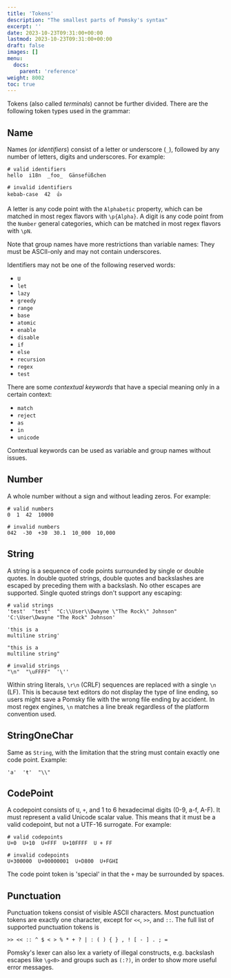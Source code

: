 ```yaml
---
title: 'Tokens'
description: "The smallest parts of Pomsky's syntax"
excerpt: ''
date: 2023-10-23T09:31:00+00:00
lastmod: 2023-10-23T09:31:00+00:00
draft: false
images: []
menu:
  docs:
    parent: 'reference'
weight: 8002
toc: true
---
```


Tokens (also called _terminals_) cannot be further divided. There are the following token types
used in the grammar:

## Name

Names (or _identifiers_) consist of a letter or underscore (`_`), followed by any number of letters,
digits and underscores. For example:

```pomsky
# valid identifiers
hello  i18n  _foo_  Gänsefüßchen

# invalid identifiers
kebab-case  42  👍‍
```

A letter is any code point with the `Alphabetic` property, which can be matched in most regex flavors with `\p{Alpha}`. A digit is any code point from the `Number` general categories, which can be matched in most regex flavors with `\pN`.

Note that group names have more restrictions than variable names: They must be ASCII-only and may not contain underscores.

Identifiers may not be one of the following reserved words:

- `U`
- `let`
- `lazy`
- `greedy`
- `range`
- `base`
- `atomic`
- `enable`
- `disable`
- `if`
- `else`
- `recursion`
- `regex`
- `test`

There are some _contextual keywords_ that have a special meaning only in a certain context:

- `match`
- `reject`
- `as`
- `in`
- `unicode`

Contextual keywords can be used as variable and group names without issues.

## Number

A whole number without a sign and without leading zeros. For example:

```pomsky
# valid numbers
0  1  42  10000

# invalid numbers
042  -30  +30  30.1  10_000  10,000
```

## String

A string is a sequence of code points surrounded by single or double quotes. In double quoted
strings, double quotes and backslashes are escaped by preceding them with a backslash. No other
escapes are supported. Single quoted strings don't support any escaping:

```pomsky
# valid strings
'test'  "test"  "C:\\User\\Dwayne \"The Rock\" Johnson"  'C:\User\Dwayne "The Rock" Johnson'

'this is a
multiline string'

"this is a
multiline string"

# invalid strings
"\n"  "\uFFFF"  '\''
```

Within string literals, `\r\n` (CRLF) sequences are replaced with a single `\n` (LF).
This is because text editors do not display the type of line ending, so users might save a Pomsky
file with the wrong file ending by accident. In most regex engines, `\n` matches a line break
regardless of the platform convention used.

## StringOneChar

Same as `String`, with the limitation that the string must contain exactly one code point. Example:

```pomsky
'a'  'ŧ'  "\\"
```

## CodePoint

A codepoint consists of `U`, `+`, and 1 to 6 hexadecimal digits (0-9, a-f, A-F). It must
represent a valid Unicode scalar value. This means that it must be a valid codepoint, but not a
UTF-16 surrogate. For example:

```pomsky
# valid codepoints
U+0  U+10  U+FFF  U+10FFFF  U + FF

# invalid codepoints
U+300000  U+00000001  U+D800  U+FGHI
```

The code point token is 'special' in that the `+` may be surrounded by spaces.

## Punctuation

Punctuation tokens consist of visible ASCII characters. Most punctuation tokens are exactly one
character, except for `<<`, `>>`, and `::`. The full list of supported punctuation tokens is

```pomsky
>> << :: ^ $ < > % * + ? | : ( ) { } , ! [ - ] . ; =
```

Pomsky's lexer can also lex a variety of illegal constructs, e.g. backslash escapes like `\g<0>`
and groups such as `(:?)`, in order to show more useful error messages.
